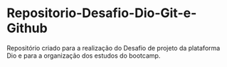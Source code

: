 # Repositorio-Desafio-Dio-Git-e-Github
Repositório criado para a realização do Desafio de projeto da plataforma Dio e para a organização dos estudos do bootcamp.
